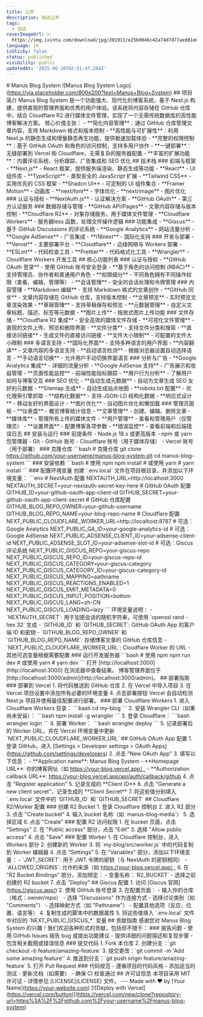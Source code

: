 ```yaml
---
title: 公开
description: 测试公开
tags:
  - 测试
coverImageUrl: >-
  https://img.ixintu.com/download/jpg/201911/e25b904bc42a74d7d77aed81e66d772c.jpg
language: zh
isSticky: false
status: published
visibility: public
updatedAt: '2025-06-20T02:51:47.204Z'
---
```

\# Manus Blog System !\[Manus Blog System Logo\](https://via.placeholder.com/800x200?text=Manus+Blog+System) ## 项目简介 Manus Blog System 是一个功能强大、现代化的博客系统，基于 Next.js 构建，提供直观的管理界面和优秀的用户体验。该系统将内容存储在 GitHub 仓库中，结合 Cloudflare R2 进行媒体文件管理，实现了一个无需传统数据库的高性能博客解决方案。 核心价值主张： - \*\*简化内容管理\*\*：通过 GitHub 仓库管理文章内容，支持 Markdown 格式和版本控制 - \*\*高性能与可扩展性\*\*：利用 Next.js 的静态生成和增量静态再生功能，提供极速加载体验 - \*\*完整的权限控制\*\*：基于 GitHub OAuth 和角色的访问控制，支持多用户协作 - \*\*一键部署\*\*：无缝部署到 Vercel 和 Cloudflare，无需复杂的服务器配置 - \*\*丰富的扩展功能\*\*：内置评论系统、分析跟踪、广告集成和 SEO 优化 ## 技术栈 ### 前端与框架 - \*\*Next.js\*\* - React 框架，提供服务端渲染、静态生成等功能 - \*\*React\*\* - UI 组件库 - \*\*TypeScript\*\* - 类型安全的 JavaScript 扩展 - \*\*Tailwind CSS\*\* - 实用优先的 CSS 框架 - \*\*Shadcn UI\*\* - 可定制的 UI 组件集合 - \*\*Framer Motion\*\* - 动画库 - \*\*next/font\*\* - 字体优化 - \*\*next/image\*\* - 图片优化 ### 认证与授权 - \*\*NextAuth.js\*\* - 认证解决方案 - \*\*GitHub OAuth\*\* - 第三方认证服务 ### 数据存储与管理 - \*\*GitHub API/Pages\*\* - 文章内容存储与版本控制 - \*\*Cloudflare R2\*\* - 对象存储服务，用于媒体文件管理 - \*\*Cloudflare Workers\*\* - 服务器less 函数，处理文件操作逻辑 ### 功能集成 - \*\*Giscus\*\* - 基于 GitHub Discussions 的评论系统 - \*\*Google Analytics\*\* - 网站流量分析 - \*\*Google AdSense\*\* - 广告集成 - \*\*i18next\*\* - 国际化支持 ### 开发与部署 - \*\*Vercel\*\* - 主要部署平台 - \*\*Cloudflare\*\* - 边缘网络与 Workers 部署 - \*\*ESLint\*\* - 代码检查工具 - \*\*Prettier\*\* - 代码格式化工具 - \*\*Wrangler\*\* - Cloudflare Workers 开发工具 ## 核心功能列表 ### 认证与授权 - \*\*GitHub OAuth 登录\*\* - 使用 GitHub 账号安全登录 - \*\*基于角色的访问控制 (RBAC)\*\* - 支持管理员、协作者和普通用户角色 - \*\*权限细分\*\* - 不同角色拥有不同操作权限（查看、编辑、管理等） - \*\*会话管理\*\* - 安全的会话处理和令牌管理 ### 内容管理 - \*\*Markdown 编辑\*\* - 支持 Markdown 格式的文章创作 - \*\*GitHub 同步\*\* - 文章内容存储在 GitHub 仓库，支持版本控制 - \*\*文章预览\*\* - 实时预览文章渲染效果 - \*\*草稿管理\*\* - 支持草稿保存和预览 - \*\*元数据管理\*\* - 自定义文章标题、描述、标签等元数据 - \*\*图片上传\*\* - 拖放式图片上传功能 ### 文件存储 - \*\*Cloudflare R2 集成\*\* - 安全高效的媒体文件存储 - \*\*可视化文件管理\*\* - 直观的文件上传、预览和删除界面 - \*\*文件分类\*\* - 支持文件分类和搜索 - \*\*直接访问链接\*\* - 生成文件的直接访问链接 - \*\*文件大小限制\*\* - 可配置的文件大小限制 ### 多语言支持 - \*\*国际化界面\*\* - 支持多种语言的用户界面 - \*\*内容翻译\*\* - 文章内容的多语言支持 - \*\*自动语言检测\*\* - 根据浏览器设置自动选择语言 - \*\*手动语言切换\*\* - 允许用户手动切换界面语言 ### 分析与广告 - \*\*Google Analytics 集成\*\* - 详细的流量分析 - \*\*Google AdSense 支持\*\* - 广告展示和收益管理 - \*\*页面性能监控\*\* - 前端性能指标跟踪 - \*\*用户行为分析\*\* - 了解用户如何与博客交互 ### SEO 优化 - \*\*自动生成元数据\*\* - 自动为文章生成 SEO 友好的元数据 - \*\*Sitemap 生成\*\* - 自动生成站点地图 - \*\*robots.txt 配置\*\* - 优化搜索引擎抓取 - \*\*结构化数据\*\* - 支持 JSON-LD 结构化数据 - \*\*响应式设计\*\* - 移动友好的界面设计 - \*\*图片优化\*\* - 自动图片优化和懒加载 ### 管理员面板 - \*\*仪表盘\*\* - 概览博客统计信息 - \*\*文章管理\*\* - 创建、编辑、删除文章 - \*\*媒体库\*\* - 管理所有上传的媒体文件 - \*\*用户管理\*\* - 查看和管理用户（仅管理员） - \*\*设置界面\*\* - 配置博客各项参数 - \*\*错误监控\*\* - 查看前端和后端错误日志 ## 安装与运行 ### 前提条件 - Node.js 18.x 或更高版本 - npm 或 yarn 包管理器 - Git - GitHub 账号 - Cloudflare 账号（用于媒体存储） - Vercel 账号（用于部署） ### 克隆仓库 \`\`\`bash # 克隆仓库 git clone https://github.com/your-username/manus-blog-system.git cd manus-blog-system \`\`\` ### 安装依赖 \`\`\`bash # 使用 npm npm install # 或使用 yarn # yarn install \`\`\` ### 配置环境变量 创建 \`.env.local\` 文件在项目根目录，并添加以下环境变量： \`\`\`env # NextAuth 配置 NEXTAUTH\_URL=http://localhost:3000 NEXTAUTH\_SECRET=your-nextauth-secret-key-here # GitHub OAuth 配置 GITHUB\_ID=your-github-oauth-app-client-id GITHUB\_SECRET=your-github-oauth-app-client-secret # GitHub 仓库配置 GITHUB\_BLOG\_REPO\_OWNER=your-github-username GITHUB\_BLOG\_REPO\_NAME=your-blog-repo-name # Cloudflare 配置 NEXT\_PUBLIC\_CLOUDFLARE\_WORKER\_URL=http://localhost:8787 # 可选：Google Analytics NEXT\_PUBLIC\_GA\_ID=your-google-analytics-id # 可选：Google AdSense NEXT\_PUBLIC\_ADSENSE\_CLIENT\_ID=your-adsense-client-id NEXT\_PUBLIC\_ADSENSE\_SLOT\_ID=your-adsense-slot-id # 可选：Giscus 评论系统 NEXT\_PUBLIC\_GISCUS\_REPO=your-giscus-repo NEXT\_PUBLIC\_GISCUS\_REPO\_ID=your-giscus-repo-id NEXT\_PUBLIC\_GISCUS\_CATEGORY=your-giscus-category NEXT\_PUBLIC\_GISCUS\_CATEGORY\_ID=your-giscus-category-id NEXT\_PUBLIC\_GISCUS\_MAPPING=pathname NEXT\_PUBLIC\_GISCUS\_REACTIONS\_ENABLED=1 NEXT\_PUBLIC\_GISCUS\_EMIT\_METADATA=0 NEXT\_PUBLIC\_GISCUS\_INPUT\_POSITION=bottom NEXT\_PUBLIC\_GISCUS\_LANG=zh-CN NEXT\_PUBLIC\_GISCUS\_LOADING=lazy \`\`\` 环境变量说明： - \`NEXTAUTH\_SECRET\`: 用于加密会话的随机字符串，可使用 \`openssl rand -hex 32\` 生成 - \`GITHUB\_ID\` 和 \`GITHUB\_SECRET\`: GitHub OAuth App 的客户端 ID 和密钥 - \`GITHUB\_BLOG\_REPO\_OWNER\` 和 \`GITHUB\_BLOG\_REPO\_NAME\`: 存储博客文章的 GitHub 仓库信息 - \`NEXT\_PUBLIC\_CLOUDFLARE\_WORKER\_URL\`: Cloudflare Worker 的 URL - 其他可选变量根据需要配置 ### 运行开发服务器 \`\`\`bash # 使用 npm npm run dev # 或使用 yarn # yarn dev \`\`\` 打开 \[http://localhost:3000\](http://localhost:3000) 在浏览器中查看结果。 博客管理界面位于 \[http://localhost:3000/admin\](http://localhost:3000/admin)。 ## 部署指南 ### 部署到 Vercel 1. 将代码推送到 GitHub 仓库 2. 在 Vercel 中导入项目 3. 在 Vercel 项目设置中添加所有必要的环境变量 4. 点击部署按钮 Vercel 会自动检测 Next.js 项目并使用最佳配置进行部署。 ### 部署 Cloudflare Workers 1. 进入 Cloudflare Workers 目录： \`\`\`bash cd my-blog \`\`\` 2. 安装 Wrangler CLI（如果尚未安装）： \`\`\`bash npm install -g wrangler \`\`\` 3. 登录 Cloudflare： \`\`\`bash wrangler login \`\`\` 4. 部署 Worker： \`\`\`bash wrangler deploy \`\`\` 5. 记录部署后的 Worker URL，并在 Vercel 环境变量中更新 \`NEXT\_PUBLIC\_CLOUDFLARE\_WORKER\_URL\` ## GitHub OAuth App 配置 1. 登录 GitHub，进入 \[Settings > Developer settings > OAuth Apps\](https://github.com/settings/developers) 2. 点击 "New OAuth App" 3. 填写以下信息： - \*\*Application name\*\*: Manus Blog System - \*\*Homepage URL\*\*: 你的博客网址（如 https://your-blog.vercel.app） - \*\*Authorization callback URL\*\*: https://your-blog.vercel.app/api/auth/callback/github 4. 点击 "Register application" 5. 记录生成的 \*\*Client ID\*\* 6. 点击 "Generate a new client secret"，记录生成的 \*\*Client Secret\*\* 7. 将这些值分别填入 \`.env.local\` 文件中的 \`GITHUB\_ID\` 和 \`GITHUB\_SECRET\` ## Cloudflare R2/Worker 配置 ### 创建 R2 Bucket 1. 登录 Cloudflare 控制台 2. 进入 R2 部分 3. 点击 "Create bucket" 4. 输入 bucket 名称（如 \`manus-blog-media\`） 5. 选择区域 6. 点击 "Create" ### 配置 R2 访问权限 1. 在 bucket 页面，点击 "Settings" 2. 在 "Public access" 部分，点击 "Edit" 3. 选择 "Allow public access" 4. 点击 "Save" ### 配置 Worker 1. 在 Cloudflare 控制台，进入 Workers 部分 2. 创建新的 Worker 3. 将 \`my-blog/src/worker.js\` 中的代码复制到 Worker 编辑器 4. 点击 "Settings" 5. 在 "Variables" 部分，添加以下环境变量： - \`JWT\_SECRET\`: 用于 JWT 令牌的密钥（与 NextAuth 的密钥相同） - \`ALLOWED\_ORIGINS\`: 允许的来源（如 https://your-blog.vercel.app） 6. 在 "R2 Bucket Bindings" 部分，添加绑定： - 变量名称：\`R2\_BUCKET\` - 选择之前创建的 R2 bucket 7. 点击 "Deploy" ## Giscus 配置 1. 访问 \[Giscus 官网\](https://giscus.app/) 2. 使用 GitHub 账号登录 3. 在配置页面： - 输入你的仓库（格式：owner/repo） - 选择 "Discussions" 作为连接方式 - 选择讨论类别（如 "Comments"） - 选择映射方式（如 "Pathname"） - 配置其他选项（反应、位置、语言等） 4. 复制生成的脚本中的数据属性 5. 将这些值填入 \`.env.local\` 文件中对应的 \`NEXT\_PUBLIC\_GISCUS\_\*\` 变量 ## 贡献指南 感谢您对 Manus Blog System 的兴趣！我们欢迎各种形式的贡献，包括但不限于： ### 报告问题 - 使用 GitHub Issues 报告 bug 或提出功能建议 - 提供详细的问题描述和复现步骤 - 包含相关截图或错误信息 ### 提交代码 1. Fork 本仓库 2. 创建分支：\`git checkout -b feature/amazing-feature\` 3. 提交更改：\`git commit -m 'Add some amazing feature'\` 4. 推送到分支：\`git push origin feature/amazing-feature\` 5. 打开 Pull Request ### 代码规范 - 遵循项目的代码风格 - 添加适当的测试 - 更新文档（如需要） - 确保 CI 检查通过 ## 许可证信息 本项目采用 MIT 许可证 - 详情参见 \[LICENSE\](LICENSE) 文件。 --- Made with ❤️ by \[Your Name\](https://your-website.com) \[!\[Deploy with Vercel\](https://vercel.com/button)\](https://vercel.com/new/clone?repository-url=https%3A%2F%2Fgithub.com%2Fyour-username%2Fmanus-blog-system)
